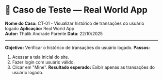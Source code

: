 # 🧾 Caso de Teste — Real World App

**Nome do Caso:** CT-01 - Visualizar histórico de transações do usuário logado
**Aplicação:** Real World App  
**Autor:** Thálik Andrade Parente
**Data:** 22/10/2025  

----

**Objetivo:** Verificar o histórico de transações do usuário logado.
**Passos:**
1. Acessar a tela inicial do site.
2. Fazer login com usuário válido.
3. Clicar em "Mine".
**Resultado esperado:** Exibir apenas as transações do usuário logado.